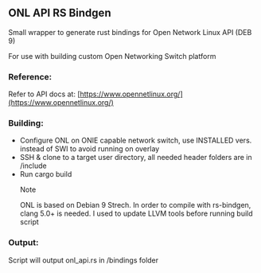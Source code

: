 ## ONL API RS Bindgen
Small wrapper to generate rust bindings for Open Network Linux API (DEB 9)

For use with building custom Open Networking Switch platform

### Reference:
Refer to API docs at: [https://www.opennetlinux.org/](https://www.opennetlinux.org/)

### Building:
- Configure ONL on ONIE capable network switch, use INSTALLED vers. instead of SWI to avoid running on overlay
- SSH & clone to a target user directory, all needed header folders are in /include 
- Run cargo build
  > [!Note]
  > ONL is based on Debian 9 Strech. In order to compile with rs-bindgen, clang 5.0+ is needed.
  > I used <script src="https://gist.github.com/parsa/0319c9198aca14e4bbea4e3b80cfd4f7.js"></script>
  > to update LLVM tools before running build script
### Output:
Script will output onl_api.rs in /bindings folder




